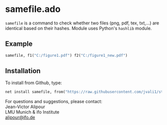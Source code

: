 ﻿# samefile.ado
`samefile` is a command to check whether two files (png, pdf, tex, txt,...) are identical based on their hashes.
Module uses Python's `hashlib` module.

## Example 
```stata
samefile, f1("C:/figure1.pdf") f2("C:/figure1_new.pdf")
```

## Installation
To install from Github, type:

```stata
net install samefile, from("https://raw.githubusercontent.com/jvali1/stata-samefile/master/") replace
```

For questions and suggestions, please contact:  
Jean-Victor Alipour  
LMU Munich & ifo Institute  
alipour@ifo.de 
